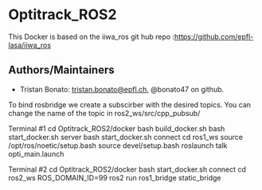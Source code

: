 # Optitrack_ROS2

This Docker is based on the iiwa_ros git hub repo :https://github.com/epfl-lasa/iiwa_ros

## Authors/Maintainers
- Tristan Bonato: tristan.bonato@epfl.ch, @bonato47 on github.

To bind rosbridge we create a subscirber with the desired topics. You can change the name of the topic in ros2_ws/src/cpp_pubsub/



Terminal #1
cd Optitrack_ROS2/docker
bash build_docker.sh 
bash start_docker.sh server
bash start_docker.sh connect
cd ros1_ws
source /opt/ros/noetic/setup.bash
source devel/setup.bash
roslaunch talk opti_main.launch 

Terminal #2
cd Optitrack_ROS2/docker
bash start_docker.sh connect
cd ros2_ws
ROS_DOMAIN_ID=99 ros2 run ros1_bridge static_bridge


